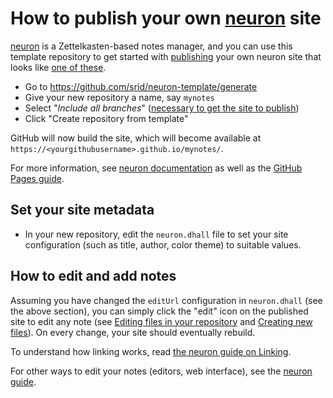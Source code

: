 # How to publish your own [neuron](https://neuron.zettel.page/) site

[neuron](https://neuron.zettel.page/) is a Zettelkasten-based notes manager, and you can use this template repository to get started with [publishing](https://neuron.zettel.page/778816d3.html) your own neuron site that looks like [one of these](https://neuron.zettel.page/2013101.html).

- Go to <https://github.com/srid/neuron-template/generate>
- Give your new repository a name, say `mynotes`
- Select "*Include all branches*" ([necessary to get the site to publish](https://stackoverflow.com/a/47368231/55246))
- Click "Create repository from template"

GitHub will now build the site, which will become available at `https://<yourgithubusername>.github.io/mynotes/`.

For more information, see [neuron documentation](https://neuron.zettel.page/) as well as the [GitHub Pages guide](https://help.github.com/en/github/working-with-github-pages).

## Set your site metadata

- In your new repository, edit the `neuron.dhall` file to set your site configuration (such as title, author, color theme) to suitable values.

## How to edit and add notes

Assuming you have changed the `editUrl` configuration in `neuron.dhall` (see the above section), you can simply click the "edit" icon on the published site to edit any note (see [Editing files in your repository](https://help.github.com/en/github/managing-files-in-a-repository/editing-files-in-your-repository) and [Creating new files](https://help.github.com/en/github/managing-files-in-a-repository/creating-new-files)). On every change, your site should eventually rebuild.

To understand how linking works, read [the neuron guide on Linking](https://neuron.zettel.page/2011504.html).

For other ways to edit your notes (editors, web interface), see the [neuron guide](https://neuron.zettel.page/2011406.html).
